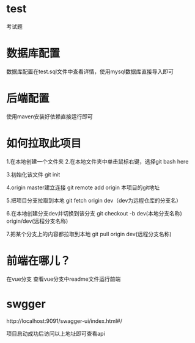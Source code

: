 # test
考试题

# 数据库配置
数据库配置在test.sql文件中查看详情，使用mysql数据库直接导入即可

# 后端配置
使用maven安装好依赖直接运行即可

# 如何拉取此项目

1.在本地创建一个文件夹
2.在本地文件夹中单击鼠标右键，选择git bash here

3.初始化该文件
git init

4.origin master建立连接
git remote add origin 本项目的git地址

5.把项目分支拉取到本地
git fetch origin dev（dev为远程仓库的分支名）

6.在本地创建分支dev并切换到该分支
git checkout -b dev(本地分支名称) origin/dev(远程分支名称)

7.把某个分支上的内容都拉取到本地
git pull origin dev(远程分支名称)

# 前端在哪儿？
在vue分支 查看vue分支中readme文件运行前端

# swgger

http://localhost:9091/swagger-ui/index.html#/

项目启动成功后访问以上地址即可查看api

